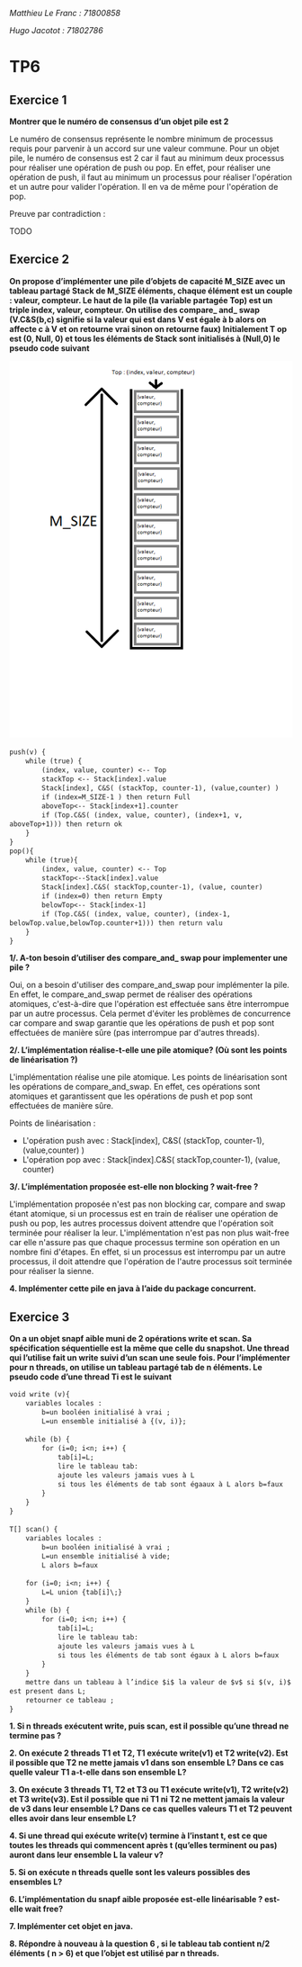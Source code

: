 *Matthieu Le Franc : 71800858*

*Hugo Jacotot : 71802786*

# TP6

## Exercice 1

**Montrer que le numéro de consensus d’un objet pile est 2**

Le numéro de consensus représente le nombre minimum de processus requis pour parvenir à un accord sur une valeur commune. Pour un objet pile, le numéro de consensus est 2 car il faut au minimum deux processus pour réaliser une opération de push ou pop. En effet, pour réaliser une opération de push, il faut au minimum un processus pour réaliser l'opération et un autre pour valider l'opération. Il en va de même pour l'opération de pop.

Preuve par contradiction :

TODO

## Exercice 2

**On propose d’implémenter une pile d’objets de capacité M_SIZE avec un tableau partagé Stack de M_SIZE éléments, chaque élément est un couple : valeur, compteur. Le haut de la pile (la variable partagée Top) est un triple index, valeur, compteur. On utilise des compare_ and_ swap (V.C&S(b,c) signifie si la valeur qui est dans V est égale à b alors on affecte c à V et on retourne vrai sinon on retourne faux) Initialement T op est (0, Null, 0) et tous les éléments de Stack sont initialisés à (Null,0) le pseudo code suivant**

![pile](pile.png)

```
push(v) {
    while (true) {
        (index, value, counter) <-- Top
        stackTop <-- Stack[index].value
        Stack[index], C&S( (stackTop, counter-1), (value,counter) )
        if (index=M_SIZE-1 ) then return Full
        aboveTop<-- Stack[index+1].counter
        if (Top.C&S( (index, value, counter), (index+1, v, aboveTop+1))) then return ok
    }
}
pop(){
    while (true){
        (index, value, counter) <-- Top
        stackTop<--Stack[index].value
        Stack[index].C&S( stackTop,counter-1), (value, counter)
        if (index=0) then return Empty
        belowTop<-- Stack[index-1]
        if (Top.C&S( (index, value, counter), (index-1, belowTop.value,belowTop.counter+1))) then return valu
    }
}
```

**1/. A-ton besoin d’utiliser des compare_and_ swap pour implementer une pile ?**

Oui, on a besoin d'utiliser des compare_and_swap pour implémenter la pile. En effet, le compare_and_swap permet de réaliser des opérations atomiques, c'est-à-dire que l'opération est effectuée sans être interrompue par un autre processus. Cela permet d'éviter les problèmes de concurrence car compare and swap garantie que les opérations de push et pop sont effectuées de manière sûre (pas interrompue par d'autres threads).

**2/. L’implémentation réalise-t-elle une pile atomique? (Où sont les points de linéarisation ?)**

L'implémentation réalise une pile atomique. Les points de linéarisation sont les opérations de compare_and_swap. En effet, ces opérations sont atomiques et garantissent que les opérations de push et pop sont effectuées de manière sûre.

Points de linéarisation :
- L'opération push avec : Stack[index], C&S( (stackTop, counter-1), (value,counter) )
- L'opération pop avec : Stack[index].C&S( stackTop,counter-1), (value, counter)

**3/. L’implémentation proposée est-elle non blocking ? wait-free ?**

L'implémentation proposée n'est pas non blocking car, compare and swap étant atomique, si un processus est en train de réaliser une opération de push ou pop, les autres processus doivent attendre que l'opération soit terminée pour réaliser la leur.
L'implémentation n'est pas non plus wait-free car elle n'assure pas que chaque processus termine son opération en un nombre fini d'étapes. En effet, si un processus est interrompu par un autre processus, il doit attendre que l'opération de l'autre processus soit terminée pour réaliser la sienne.

**4. Implémenter cette pile en java à l’aide du package concurrent.**

## Exercice 3

**On a un objet snapf aible muni de 2 opérations write et scan. Sa spécification séquentielle est la même que celle du snapshot. Une thread qui l’utilise fait un write suivi d’un scan une seule fois. Pour l’implémenter pour n threads, on utilise un tableau partagé tab de n éléments. Le pseudo code d’une thread Ti est le suivant**

```
void write (v){
    variables locales :
        b=un booléen initialisé à vrai ;
        L=un ensemble initialisé à {(v, i)};
    
    while (b) {
        for (i=0; i<n; i++) {
            tab[i]=L;
            lire le tableau tab:
            ajoute les valeurs jamais vues à L 
            si tous les éléments de tab sont égaaux à L alors b=faux
        }
    }
}

T[] scan() {
    variables locales :
        b=un booléen initialisé à vrai ;
        L=un ensemble initialisé à vide;
        L alors b=faux
        
    for (i=0; i<n; i++) {
        L=L union {tab[i]\;}
    }
    while (b) {
        for (i=0; i<n; i++) {
            tab[i]=L;
            lire le tableau tab:
            ajoute les valeurs jamais vues à L
            si tous les éléments de tab sont égaux à L alors b=faux
        }
    }
    mettre dans un tableau à l’indice $i$ la valeur de $v$ si $(v, i)$ est present dans L;
    retourner ce tableau ;
}
```

**1. Si n threads exécutent write, puis scan, est il possible qu’une thread ne termine pas ?**

**2. On exécute 2 threads T1 et T2, T1 exécute write(v1) et T2 write(v2). Est il possible que T2 ne mette jamais v1 dans son ensemble L? Dans ce cas quelle valeur T1 a-t-elle dans son ensemble L?**

**3. On exécute 3 threads T1, T2 et T3 ou T1 exécute write(v1), T2 write(v2) et T3 write(v3). Est il possible que ni T1 ni T2 ne mettent jamais la valeur de v3 dans leur ensemble L? Dans ce cas quelles valeurs T1 et T2 peuvent elles avoir dans leur ensemble L?**

**4. Si une thread qui exécute write(v) termine à l’instant t, est ce que toutes les threads qui commencent après t (qu’elles terminent ou pas) auront dans leur ensemble L la valeur v?**

**5. Si on exécute n threads quelle sont les valeurs possibles des ensembles L?**

**6. L’implémentation du snapf aible proposée est-elle linéarisable ? est-elle wait free?**

**7. Implémenter cet objet en java.**

**8. Répondre à nouveau à la question 6 , si le tableau tab contient n/2 éléments ( n > 6) et que l’objet est utilisé par n threads.**